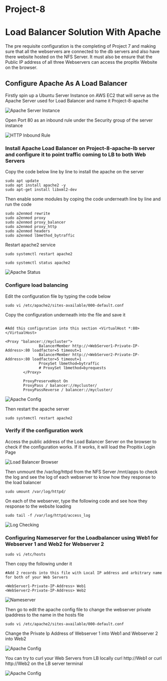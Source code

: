 # Project-8

# Load Balancer Solution With Apache

The pre requisite configuration is the completing of Project 7 and making sure that all the webservers are connected to the db servers and also have there website hosted on the NFS Server. It must also be ensure that the Public IP address of all three Webservers can access the propitix Website on the browser.

## Configure Apache As A Load Balancer

Firstly spin up a Ubuntu Server Instance on AWS EC2 that will serve as the Apache Server used for Load Balancer and name it Project-8-apache

![Apache Server Instance](./Images/apache-launch.png)

Open Port 80 as an inbound rule under the Security group of the server instance

![HTTP Inbound Rule](./Images/inbound-port.png)

### Install Apache Load Balancer on Project-8-apache-lb server and configure it to point traffic coming to LB to both Web Servers

Copy the code below line by line to install the apache on the server 

```
sudo apt update
sudo apt install apache2 -y
sudo apt-get install libxml2-dev
```

Then enable some modules by coping the code underneath line by line and run the code

```
sudo a2enmod rewrite
sudo a2enmod proxy
sudo a2enmod proxy_balancer
sudo a2enmod proxy_http
sudo a2enmod headers
sudo a2enmod lbmethod_bytraffic
```

Restart apache2 service

`sudo systemctl restart apache2`

`sudo systemctl status apache2`

![Apache Status](./Images/apache-status.png)


### Configure load balancing

Edit the configuration file by typing the code below

`sudo vi /etc/apache2/sites-available/000-default.conf `

Copy the configuration underneath into the file and save it

```

#Add this configuration into this section <VirtualHost *:80>  </VirtualHost>

<Proxy "balancer://mycluster">
               BalancerMember http://<WebServer1-Private-IP-Address>:80 loadfactor=5 timeout=1
               BalancerMember http://<WebServer2-Private-IP-Address>:80 loadfactor=5 timeout=1
               ProxySet lbmethod=bytraffic
               # ProxySet lbmethod=byrequests
        </Proxy>

        ProxyPreserveHost On
        ProxyPass / balancer://mycluster/
        ProxyPassReverse / balancer://mycluster/
```
![Apache Config](./Images/apache-update-conf.png) 

Then restart the apache server

`sudo systemctl restart apache2`

### Verify if the configuration work

Access the public address of the Load Balancer Server on the browser to check if the configuration works. If it works, it will load the Propitix Login Page


![Load Balancer Browser](./Images/load-balancer.png)

Then unmount the /var/log/httpd from the NFS Server /mnt/apps to check the log and see the log of each webserver to know how they response to the load balancer

`sudo umount /var/log/httpd/`

On each of the webserver, type the following code and see how they response to the website loading

`sudo tail -f /var/log/httpd/access_log`

![Log Checking](./Images/access_log.png)

### Configuring Nameserver for the Loadbalancer using Web1 for Webserver 1 and Web2 for Webserver 2

`sudo vi /etc/hosts`

Then copy the following under it

```
#Add 2 records into this file with Local IP address and arbitrary name for both of your Web Servers

<WebServer1-Private-IP-Address> Web1
<WebServer2-Private-IP-Address> Web2
```
![Nameserver](./Images/nameserver.png) 

Then go to edit the apache config file to change the webserver private ipaddress to the name in the hosts file


`sudo vi /etc/apache2/sites-available/000-default.conf`


Change the Private Ip Address of Webserver 1 into Web1 and Webserver 2 into Web2

![Apache Config](./Images/apache-update-conf.png) 

You can try to curl your Web Servers from LB locally curl http://Web1 or curl http://Web2 on the LB server terminal

![Apache Config](./Images/curl.png) 